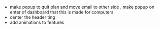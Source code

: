 - make popup to quit plan and move email to other side , make popup on enter of dashboard that this is made for computers
- center the header ting
- add animations to features
